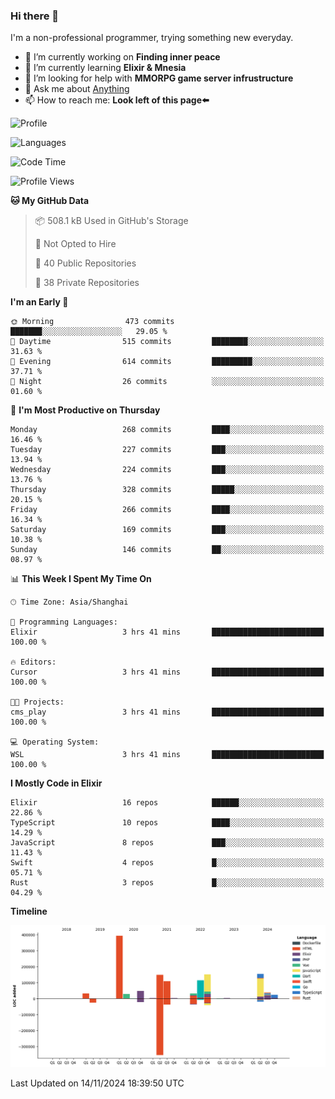 ### Hi there 👋

I'm a non-professional programmer, trying something new everyday.

<!--
**dyzdyz010/dyzdyz010** is a ✨ _special_ ✨ repository because its `README.md` (this file) appears on your GitHub profile.
-->

- 🔭 I’m currently working on **Finding inner peace**
- 🌱 I’m currently learning **Elixir & Mnesia**
- 🤔 I’m looking for help with **MMORPG game server infrustructure**
- 💬 Ask me about [Anything](https://github.com/dyzdyz010/dyzdyz010/issues)
- 📫 How to reach me: **Look left of this page⬅️**

<!-- - 👯 I’m looking to collaborate on
- 😄 Pronouns: ...
- ⚡ Fun fact: ...
 -->
 
![Profile](https://github-readme-stats.vercel.app/api?username=dyzdyz010&count_private=true&show_icons=true&theme=dracula)

![Languages](https://github-readme-stats.vercel.app/api/top-langs/?username=dyzdyz010&layout=compact&theme=dracula)

<!--START_SECTION:waka-->
![Code Time](http://img.shields.io/badge/Code%20Time-1%2C832%20hrs%2059%20mins-blue)

![Profile Views](http://img.shields.io/badge/Profile%20Views-1-blue)

**🐱 My GitHub Data** 

> 📦 508.1 kB Used in GitHub's Storage 
 > 
> 🚫 Not Opted to Hire
 > 
> 📜 40 Public Repositories 
 > 
> 🔑 38 Private Repositories 
 > 
**I'm an Early 🐤** 

```text
🌞 Morning                473 commits         ███████░░░░░░░░░░░░░░░░░░   29.05 % 
🌆 Daytime                515 commits         ████████░░░░░░░░░░░░░░░░░   31.63 % 
🌃 Evening                614 commits         █████████░░░░░░░░░░░░░░░░   37.71 % 
🌙 Night                  26 commits          ░░░░░░░░░░░░░░░░░░░░░░░░░   01.60 % 
```
📅 **I'm Most Productive on Thursday** 

```text
Monday                   268 commits         ████░░░░░░░░░░░░░░░░░░░░░   16.46 % 
Tuesday                  227 commits         ███░░░░░░░░░░░░░░░░░░░░░░   13.94 % 
Wednesday                224 commits         ███░░░░░░░░░░░░░░░░░░░░░░   13.76 % 
Thursday                 328 commits         █████░░░░░░░░░░░░░░░░░░░░   20.15 % 
Friday                   266 commits         ████░░░░░░░░░░░░░░░░░░░░░   16.34 % 
Saturday                 169 commits         ███░░░░░░░░░░░░░░░░░░░░░░   10.38 % 
Sunday                   146 commits         ██░░░░░░░░░░░░░░░░░░░░░░░   08.97 % 
```


📊 **This Week I Spent My Time On** 

```text
🕑︎ Time Zone: Asia/Shanghai

💬 Programming Languages: 
Elixir                   3 hrs 41 mins       █████████████████████████   100.00 % 

🔥 Editors: 
Cursor                   3 hrs 41 mins       █████████████████████████   100.00 % 

🐱‍💻 Projects: 
cms_play                 3 hrs 41 mins       █████████████████████████   100.00 % 

💻 Operating System: 
WSL                      3 hrs 41 mins       █████████████████████████   100.00 % 
```

**I Mostly Code in Elixir** 

```text
Elixir                   16 repos            ██████░░░░░░░░░░░░░░░░░░░   22.86 % 
TypeScript               10 repos            ████░░░░░░░░░░░░░░░░░░░░░   14.29 % 
JavaScript               8 repos             ███░░░░░░░░░░░░░░░░░░░░░░   11.43 % 
Swift                    4 repos             █░░░░░░░░░░░░░░░░░░░░░░░░   05.71 % 
Rust                     3 repos             █░░░░░░░░░░░░░░░░░░░░░░░░   04.29 % 
```



**Timeline**

![Lines of Code chart](https://raw.githubusercontent.com/dyzdyz010/dyzdyz010/master/assets/bar_graph.png)


 Last Updated on 14/11/2024 18:39:50 UTC
<!--END_SECTION:waka-->
